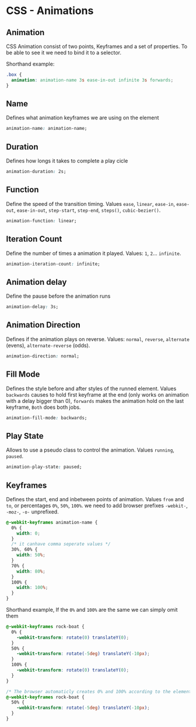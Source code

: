 # CSS - Animations

## Animation

CSS Animation consist of two points, Keyframes and a set of properties. To be able to see it we need to bind it to a selector.

Shorthand example:

```css
.box {
  animation: animation-name 3s ease-in-out infinite 3s forwards;
}
```

## Name

Defines what animation keyframes we are using on the element

```css
animation-name: animation-name;
```

## Duration

Defines how longs it takes to complete a play cicle

```css
animation-duration: 2s;
```

## Function

Define the speed of the transition timing. Values `ease`, `linear`, `ease-in`, `ease-out`, `ease-in-out`, `step-start`, `step-end`, `steps()`, `cubic-bezier()`.

```css
animation-function: linear;
```

## Iteration Count

Define the number of times a animation it played. Values: `1`, `2`... `infinite`.

```css
animation-iteration-count: infinite;
```

## Animation delay

Define the pause before the animation runs

```css
animation-delay: 3s;
```

## Animation Direction

Defines if the animation plays on reverse. Values: `normal`, `reverse`, `alternate` (evens), `alternate-reverse` (odds).

```css
animation-direction: normal;
```

## Fill Mode

Defines the style before and after styles of the runned element. Values `backwards` causes to hold first keyframe at the end (only works on animation with a delay bigger than 0), `forwards` makes the animation hold on the last keyframe, `Both` does both jobs.

```css
animation-fill-mode: backwards;
```

## Play State

Allows to use a pseudo class to control the animation. Values `running`, `paused`.

```css
animation-play-state: paused;
```

## Keyframes

Defines the start, end and inbetween points of animation. Values `from` and `to`, or percentages `0%`, `50%`, `100%`. we need to add browser prefixes `-webkit-`, `-moz-`, `-o-` unprefixed.

```css
@-webkit-keyframes animation-name {
  0% {
    width: 0;
  }
  /* it canhave comma seperate values */
  30%, 60% {
    width: 50%;
  }
  70% {
    width: 80%;
  }
  100% {
    width: 100%;
  }
}
```

Shorthand example, If the `0%` and `100%` are the same we can simply omit them

```css
@-webkit-keyframes rock-boat {
  0% {
    -webkit-transform: rotate(0) translateY(0);
  }
  50% {
    -webkit-transform: rotate(-5deg) translateY(-10px);
  }
  100% {
    -webkit-transform: rotate(0) translateY(0);
  }
}

/* The browser automaticly creates 0% and 100% according to the element properties */
@-webkit-keyframes rock-boat {
  50% {
    -webkit-transform: rotate(-5deg) translateY(-10px);
  }
}
```
